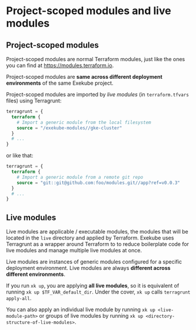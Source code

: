 # Project-scoped modules and live modules

## Project-scoped modules

Project-scoped modules are normal Terraform modules, just like the ones you can find at <https://modules.terraform.io>.

Project-scoped modules are **same across different deployment environments** of the same Exekube project.

Project-scoped modules are imported by *live modules* (in `terraform.tfvars` files) using Terragrunt:

```tf
terragrunt = {
  terraform {
    # Import a generic module from the local filesystem
    source = "/exekube-modules//gke-cluster"
  }
  # ...
}
```
or like that:
```tf
terragrunt = {
  terraform {
    # Import a generic module from a remote git repo
    source = "git::git@github.com:foo/modules.git//app?ref=v0.0.3"
  }
  # ...
}
```

## Live modules

Live modules are applicable / executable modules, the modules that will be located in the `live` directory and applied by Terraform. Exekube uses Terragrunt as a wrapper around Terraform to to reduce boilerplate code for live modules and manage multiple live modules at once.

Live modules are instances of generic modules configured for a specific deployment environment. Live modules are always **different across different environments**.

If you run `xk up`, you are applying **all live modules**, so it is equivalent of running `xk up $TF_VAR_default_dir`. Under the cover, `xk up` calls `terragrunt apply-all`.

You can also apply an individual live module by running `xk up <live-module-path>` or groups of live modules by running `xk up <directory-structure-of-live-modules>`.
